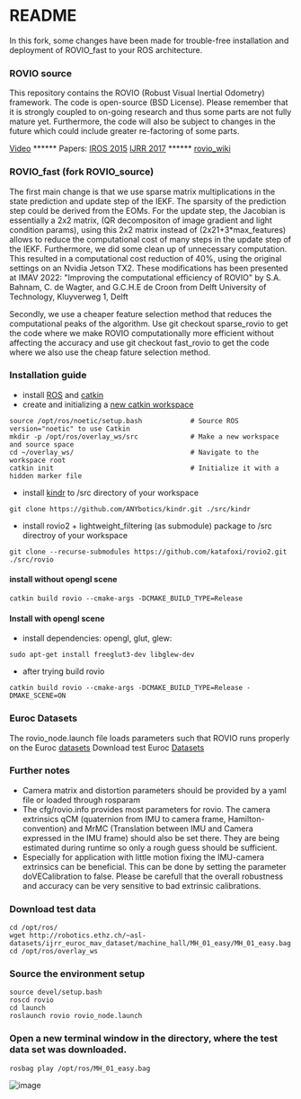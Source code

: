 # README #
In this fork, some changes have been made for trouble-free installation and deployment of ROVIO_fast to your ROS architecture.


### ROVIO source ###
This repository contains the ROVIO (Robust Visual Inertial Odometry) framework. The code is open-source (BSD License). Please remember that it is strongly coupled to on-going research and thus some parts are not fully mature yet. Furthermore, the code will also be subject to changes in the future which could include greater re-factoring of some parts.

[Video](https://youtu.be/ZMAISVy-6ao) ****** Papers:  [IROS 2015](http://dx.doi.org/10.3929/ethz-a-010566547)      [IJRR 2017](http://dx.doi.org/10.1177/0278364917728574) ****** [rovio_wiki](https://github.com/ethz-asl/rovio/wiki)

### ROVIO_fast (fork ROVIO_source) ###
The first main change is that we use sparse matrix multiplications in the state prediction and update step of the IEKF. 
The sparsity of the prediction step could be derived from the EOMs. For the update step, the Jacobian is essentially a 2x2 matrix, (QR decompositon of image gradient and light condition params), using this 2x2 matrix instead of (2x21+3*max_features) allows to reduce the computational cost of many steps in the update step of the IEKF.
Furthermore, we did some clean up of unnecessary computation. This resulted in a computational cost reduction of 40%, using the original settings on an Nvidia Jetson TX2. 
These modifications has been presented at IMAV 2022:
"Improving the computational efficiency of ROVIO"
by S.A. Bahnam, C. de Wagter, and G.C.H.E de Croon
from Delft University of Technology, Kluyverweg 1, Delft

Secondly, we use a cheaper feature selection method that reduces the computational peaks of the algorithm. Use git checkout sparse_rovio to get the code where we make ROVIO computationally more efficient without affecting the accuracy and use git checkout fast_rovio to get the code where we also use the cheap fature selection method.


### Installation guide
* install [ROS](https://wiki.ros.org/Documentation) and [catkin](https://catkin-tools.readthedocs.io/en/latest/quick_start.html)
* create and initializing a [new catkin workspace](https://catkin-tools.readthedocs.io/en/latest/quick_start.html#initializing-a-new-workspace)
```
source /opt/ros/noetic/setup.bash            # Source ROS version="noetic" to use Catkin
mkdir -p /opt/ros/overlay_ws/src             # Make a new workspace and source space
cd ~/overlay_ws/                             # Navigate to the workspace root
catkin init                                  # Initialize it with a hidden marker file
```
* install [kindr](https://github.com/ethz-asl/kindr) to /src directory of your workspace
```
git clone https://github.com/ANYbotics/kindr.git ./src/kindr
```
* install rovio2 + lightweight_filtering (as submodule)  package to /src directroy of your workspace
```
git clone --recurse-submodules https://github.com/katafoxi/rovio2.git ./src/rovio
```
#### install without opengl scene 
```
catkin build rovio --cmake-args -DCMAKE_BUILD_TYPE=Release
```

#### Install with opengl scene 
* install dependencies: opengl, glut, glew:
```
sudo apt-get install freeglut3-dev libglew-dev
```
* after trying build rovio
```
catkin build rovio --cmake-args -DCMAKE_BUILD_TYPE=Release -DMAKE_SCENE=ON
```

### Euroc Datasets ###
The rovio_node.launch file loads parameters such that ROVIO runs properly on the Euroc [datasets](http://projects.asl.ethz.ch/datasets/doku.php?id=kmavvisualinertialdatasets)
Download test Euroc [Datasets](http://robotics.ethz.ch/~asl-datasets/ijrr_euroc_mav_dataset/machine_hall/MH_01_easy/MH_01_easy.bag)

### Further notes ###
* Camera matrix and distortion parameters should be provided by a yaml file or loaded through rosparam
* The cfg/rovio.info provides most parameters for rovio. The camera extrinsics qCM (quaternion from IMU to camera frame, Hamilton-convention) and MrMC (Translation between IMU and Camera expressed in the IMU frame) should also be set there. They are being estimated during runtime so only a rough guess should be sufficient.
* Especially for application with little motion fixing the IMU-camera extrinsics can be beneficial. This can be done by setting the parameter doVECalibration to false. Please be carefull that the overall robustness and accuracy can be very sensitive to bad extrinsic calibrations.

### Download test data
```
cd /opt/ros/
wget http://robotics.ethz.ch/~asl-datasets/ijrr_euroc_mav_dataset/machine_hall/MH_01_easy/MH_01_easy.bag
cd /opt/ros/overlay_ws
```

### Source the environment setup
```
source devel/setup.bash
roscd rovio
cd launch
roslaunch rovio rovio_node.launch
```
### Open a new terminal window in the directory, where the test data set was downloaded.
```
rosbag play /opt/ros/MH_01_easy.bag
```
![image](https://github.com/katafoxi/rovio2/assets/83884504/0e175aa3-3f01-4420-af75-a4475d60825f)





